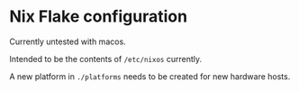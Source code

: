 # Nix Flake configuration

Currently untested with macos.

Intended to be the contents of `/etc/nixos` currently.

A new platform in `./platforms` needs to be created for new hardware hosts.

